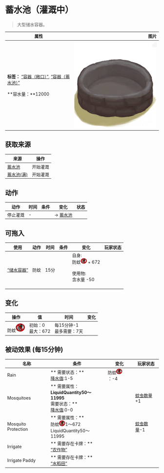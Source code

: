 # 蓄水池（灌溉中）  
> 大型储水容器。  
  
  属性  |   图片   
 ----  |  ----:   
 **标签：**	[“容器（敞口）”](tag_ContainerOpen.md), [“容器（蓄水池）”](tag_ContainerReservoir.md)<br><br>**容水量：**12000  |  ![](Sprite/ReservoirEmpty.png)   
  
## 获取来源  
来源  |  操作  
----  |  ----  
[蓄水池](WaterReservoir.md)  |  开始灌溉  
[蓄水池(满)](WaterReservoirFull.md)  |  开始灌溉  
## 动作  
动作  |  时间  |  条件  |  变化  |  状态  
----  |  ----  |  ----  |  ----  |  ----  
停止灌溉<br>  |  -  |    |  → [蓄水池](WaterReservoir.md)<br>  |    
## 可拖入  
使用  |  动作  |  时间  |  条件  |  变化  |  玩家状态  
----  |  ----  |  ----  |  ----  |  ----  |  ----  
[“储水容器”](tag_WaterContainer.md)  |  防蚊  |  15分  |    |  自身:<br>防蚊<img decoding="async" src="Sprite/BugsNot.png" style="width:20px;"> + 672<br><br>使用物:<br>含水量  -50<br><br>  |    
## 变化   
操作  |  值  |  时间  |  变化  
----  |  ----  |  ----  |  ----  
防蚊<img decoding="async" src="Sprite/BugsNot.png" style="width:30px;">  |  初始：0<br>最大：672  |  每15分钟-1<br>最多需要：7天  |    
## 被动效果 (每15分钟)  
名称  |  条件  |  变化  |  玩家状态  
----  |  ----  |  ----  |  ----  
Rain  |  ** 需要状态：**<br>[降水值](RainValue.md):1-5  |  防蚊<img decoding="async" src="Sprite/BugsNot.png" style="width:20px;">：-4  |    
Mosquitoes  |  ** 需要属性：**<br>LiquidQuantity50～11995<br>** 需要状态：**<br>[降水值](RainValue.md):0-0  |    |  [蚊虫数量](BugPopulation.md)+1  
Mosquito Protection  |  ** 需要属性：**<br>防蚊<img decoding="async" src="Sprite/BugsNot.png" style="width:20px;">1～672<br>LiquidQuantity50～11995  |    |  [蚊虫数量](BugPopulation.md)-1  
Irrigate  |  ** 需要存在卡牌：**<br>[“农作物”](tag_Crop.md)  |    |    
Irrigate Paddy  |  ** 需要存在卡牌：**<br>[“水稻田”](tag_Paddy.md)  |    |    
